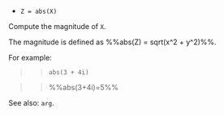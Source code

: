 * `Z = abs(X)`

Compute the magnitude of `X`.

The magnitude is defined as %%abs(Z) = sqrt(x^2 + y^2)%%.

For example:

>> `abs(3 + 4i)`

>> %%abs(3+4i)=5%%

See also: `arg`.

